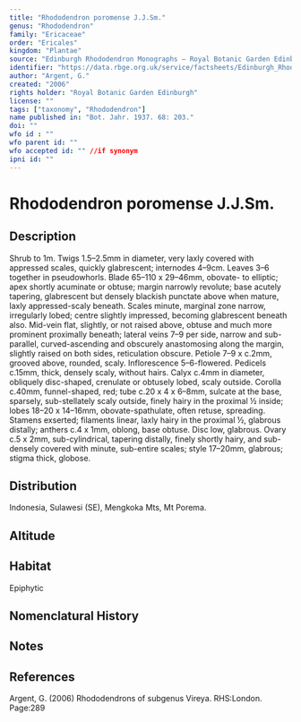 ```yaml
---
title: "Rhododendron poromense J.J.Sm."
genus: "Rhododendron"
family: "Ericaceae"
order: "Ericales"
kingdom: "Plantae"
source: "Edinburgh Rhododendron Monographs – Royal Botanic Garden Edinburgh"
identifier: "https://data.rbge.org.uk/service/factsheets/Edinburgh_Rhododendron_Monographs.xhtml"
author: "Argent, G."
created: "2006"
rights holder: "Royal Botanic Garden Edinburgh"
license: ""
tags: ["taxonomy", "Rhododendron"]
name published in: "Bot. Jahr. 1937. 68: 203."
doi: ""
wfo id : ""
wfo parent id: ""
wfo accepted id: "" //if synonym                      
ipni id: ""
---
```


                       

# Rhododendron poromense J.J.Sm.

## Description
Shrub to 1m. Twigs 1.5–2.5mm in diameter, very laxly covered with appressed scales, quickly glabrescent; internodes 4–9cm. Leaves 3–6 together in pseudowhorls. Blade 65–110 x 29–46mm, obovate- to elliptic; apex shortly acuminate or obtuse; margin narrowly revolute; base acutely tapering, glabrescent but densely blackish punctate above when mature, laxly appressed-scaly beneath. Scales minute, marginal zone narrow, irregularly lobed; centre slightly impressed, becoming glabrescent beneath also. Mid-vein flat, slightly, or not raised above, obtuse and much more prominent proximally beneath; lateral veins 7–9 per side, narrow and sub-parallel, curved-ascending and obscurely anastomosing along the margin, slightly raised on both sides, reticulation obscure. Petiole 7–9 x c.2mm, grooved above, rounded, scaly. Inflorescence 5–6-flowered. Pedicels c.15mm, thick, densely scaly, without hairs. Calyx c.4mm in diameter, obliquely disc-shaped, crenulate or obtusely lobed, scaly outside. Corolla c.40mm, funnel-shaped, red; tube c.20 x 4 x 6–8mm, sulcate at the base, sparsely, sub-stellately scaly outside, finely hairy in the proximal ½ inside; lobes 18–20 x 14–16mm, obovate-spathulate, often retuse, spreading. Stamens exserted; filaments linear, laxly hairy in the proximal ½, glabrous distally; anthers c.4 x 1mm, oblong, base obtuse. Disc low, glabrous. Ovary c.5 x 2mm, sub-cylindrical, tapering distally, finely shortly hairy, and sub-densely covered with minute, sub-entire scales; style 17–20mm, glabrous; stigma thick, globose.

## Distribution
Indonesia, Sulawesi (SE), Mengkoka Mts, Mt Porema.

## Altitude


## Habitat
Epiphytic

## Nomenclatural History

                       
## Notes


## References

Argent, G. (2006) Rhododendrons of subgenus Vireya. RHS:London. Page:289
